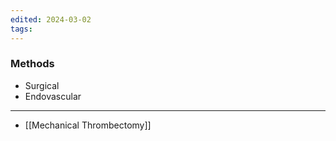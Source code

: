 ```yaml
---
edited: 2024-03-02
tags:
---
```

### Methods
- Surgical
- Endovascular 

---
- [[Mechanical Thrombectomy]] 